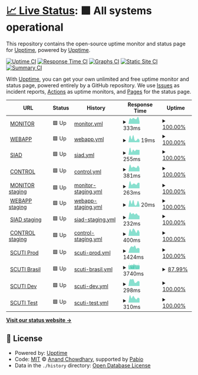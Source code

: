 # [📈 Live Status](https://demo.upptime.js.org): <!--live status--> **🟩 All systems operational**

This repository contains the open-source uptime monitor and status page for [Upptime](https://upptime.js.org), powered by [Upptime](https://github.com/upptime/upptime).

[![Uptime CI](https://github.com/ialopezc/upptime/workflows/Uptime%20CI/badge.svg)](https://github.com/ialopezc/upptime/actions?query=workflow%3A%22Uptime+CI%22)
[![Response Time CI](https://github.com/ialopezc/upptime/workflows/Response%20Time%20CI/badge.svg)](https://github.com/ialopezc/upptime/actions?query=workflow%3A%22Response+Time+CI%22)
[![Graphs CI](https://github.com/ialopezc/upptime/workflows/Graphs%20CI/badge.svg)](https://github.com/ialopezc/upptime/actions?query=workflow%3A%22Graphs+CI%22)
[![Static Site CI](https://github.com/ialopezc/upptime/workflows/Static%20Site%20CI/badge.svg)](https://github.com/ialopezc/upptime/actions?query=workflow%3A%22Static+Site+CI%22)
[![Summary CI](https://github.com/ialopezc/upptime/workflows/Summary%20CI/badge.svg)](https://github.com/ialopezc/upptime/actions?query=workflow%3A%22Summary+CI%22)

With [Upptime](https://upptime.js.org), you can get your own unlimited and free uptime monitor and status page, powered entirely by a GitHub repository. We use [Issues](https://github.com/upptime/upptime/issues) as incident reports, [Actions](https://github.com/ialopezc/upptime/actions) as uptime monitors, and [Pages](https://demo.upptime.js.org) for the status page.

<!--start: status pages-->
<!-- This summary is generated by Upptime (https://github.com/upptime/upptime) -->
<!-- Do not edit this manually, your changes will be overwritten -->
<!-- prettier-ignore -->
| URL | Status | History | Response Time | Uptime |
| --- | ------ | ------- | ------------- | ------ |
| <img alt="" src="https://icons.duckduckgo.com/ip3/demo.imovit.net.ico" height="13"> [MONITOR](https://demo.imovit.net/) | 🟩 Up | [monitor.yml](https://github.com/ialopezc/upptimeSuntech/commits/HEAD/history/monitor.yml) | <details><summary><img alt="Response time graph" src="./graphs/monitor/response-time-week.png" height="20"> 333ms</summary><br><a href="https://ialopezc.github.io/history/monitor"><img alt="Response time 484" src="https://img.shields.io/endpoint?url=https%3A%2F%2Fraw.githubusercontent.com%2Fialopezc%2FupptimeSuntech%2FHEAD%2Fapi%2Fmonitor%2Fresponse-time.json"></a><br><a href="https://ialopezc.github.io/history/monitor"><img alt="24-hour response time 387" src="https://img.shields.io/endpoint?url=https%3A%2F%2Fraw.githubusercontent.com%2Fialopezc%2FupptimeSuntech%2FHEAD%2Fapi%2Fmonitor%2Fresponse-time-day.json"></a><br><a href="https://ialopezc.github.io/history/monitor"><img alt="7-day response time 333" src="https://img.shields.io/endpoint?url=https%3A%2F%2Fraw.githubusercontent.com%2Fialopezc%2FupptimeSuntech%2FHEAD%2Fapi%2Fmonitor%2Fresponse-time-week.json"></a><br><a href="https://ialopezc.github.io/history/monitor"><img alt="30-day response time 421" src="https://img.shields.io/endpoint?url=https%3A%2F%2Fraw.githubusercontent.com%2Fialopezc%2FupptimeSuntech%2FHEAD%2Fapi%2Fmonitor%2Fresponse-time-month.json"></a><br><a href="https://ialopezc.github.io/history/monitor"><img alt="1-year response time 484" src="https://img.shields.io/endpoint?url=https%3A%2F%2Fraw.githubusercontent.com%2Fialopezc%2FupptimeSuntech%2FHEAD%2Fapi%2Fmonitor%2Fresponse-time-year.json"></a></details> | <details><summary><a href="https://ialopezc.github.io/history/monitor">100.00%</a></summary><a href="https://ialopezc.github.io/history/monitor"><img alt="All-time uptime 99.96%" src="https://img.shields.io/endpoint?url=https%3A%2F%2Fraw.githubusercontent.com%2Fialopezc%2FupptimeSuntech%2FHEAD%2Fapi%2Fmonitor%2Fuptime.json"></a><br><a href="https://ialopezc.github.io/history/monitor"><img alt="24-hour uptime 100.00%" src="https://img.shields.io/endpoint?url=https%3A%2F%2Fraw.githubusercontent.com%2Fialopezc%2FupptimeSuntech%2FHEAD%2Fapi%2Fmonitor%2Fuptime-day.json"></a><br><a href="https://ialopezc.github.io/history/monitor"><img alt="7-day uptime 100.00%" src="https://img.shields.io/endpoint?url=https%3A%2F%2Fraw.githubusercontent.com%2Fialopezc%2FupptimeSuntech%2FHEAD%2Fapi%2Fmonitor%2Fuptime-week.json"></a><br><a href="https://ialopezc.github.io/history/monitor"><img alt="30-day uptime 100.00%" src="https://img.shields.io/endpoint?url=https%3A%2F%2Fraw.githubusercontent.com%2Fialopezc%2FupptimeSuntech%2FHEAD%2Fapi%2Fmonitor%2Fuptime-month.json"></a><br><a href="https://ialopezc.github.io/history/monitor"><img alt="1-year uptime 99.96%" src="https://img.shields.io/endpoint?url=https%3A%2F%2Fraw.githubusercontent.com%2Fialopezc%2FupptimeSuntech%2FHEAD%2Fapi%2Fmonitor%2Fuptime-year.json"></a></details>
| <img alt="" src="https://icons.duckduckgo.com/ip3/demo.imovit.net.ico" height="13"> [WEBAPP](https://demo.imovit.net/webApp/) | 🟩 Up | [webapp.yml](https://github.com/ialopezc/upptimeSuntech/commits/HEAD/history/webapp.yml) | <details><summary><img alt="Response time graph" src="./graphs/webapp/response-time-week.png" height="20"> 19ms</summary><br><a href="https://ialopezc.github.io/history/webapp"><img alt="Response time 182" src="https://img.shields.io/endpoint?url=https%3A%2F%2Fraw.githubusercontent.com%2Fialopezc%2FupptimeSuntech%2FHEAD%2Fapi%2Fwebapp%2Fresponse-time.json"></a><br><a href="https://ialopezc.github.io/history/webapp"><img alt="24-hour response time 31" src="https://img.shields.io/endpoint?url=https%3A%2F%2Fraw.githubusercontent.com%2Fialopezc%2FupptimeSuntech%2FHEAD%2Fapi%2Fwebapp%2Fresponse-time-day.json"></a><br><a href="https://ialopezc.github.io/history/webapp"><img alt="7-day response time 19" src="https://img.shields.io/endpoint?url=https%3A%2F%2Fraw.githubusercontent.com%2Fialopezc%2FupptimeSuntech%2FHEAD%2Fapi%2Fwebapp%2Fresponse-time-week.json"></a><br><a href="https://ialopezc.github.io/history/webapp"><img alt="30-day response time 39" src="https://img.shields.io/endpoint?url=https%3A%2F%2Fraw.githubusercontent.com%2Fialopezc%2FupptimeSuntech%2FHEAD%2Fapi%2Fwebapp%2Fresponse-time-month.json"></a><br><a href="https://ialopezc.github.io/history/webapp"><img alt="1-year response time 182" src="https://img.shields.io/endpoint?url=https%3A%2F%2Fraw.githubusercontent.com%2Fialopezc%2FupptimeSuntech%2FHEAD%2Fapi%2Fwebapp%2Fresponse-time-year.json"></a></details> | <details><summary><a href="https://ialopezc.github.io/history/webapp">100.00%</a></summary><a href="https://ialopezc.github.io/history/webapp"><img alt="All-time uptime 99.96%" src="https://img.shields.io/endpoint?url=https%3A%2F%2Fraw.githubusercontent.com%2Fialopezc%2FupptimeSuntech%2FHEAD%2Fapi%2Fwebapp%2Fuptime.json"></a><br><a href="https://ialopezc.github.io/history/webapp"><img alt="24-hour uptime 100.00%" src="https://img.shields.io/endpoint?url=https%3A%2F%2Fraw.githubusercontent.com%2Fialopezc%2FupptimeSuntech%2FHEAD%2Fapi%2Fwebapp%2Fuptime-day.json"></a><br><a href="https://ialopezc.github.io/history/webapp"><img alt="7-day uptime 100.00%" src="https://img.shields.io/endpoint?url=https%3A%2F%2Fraw.githubusercontent.com%2Fialopezc%2FupptimeSuntech%2FHEAD%2Fapi%2Fwebapp%2Fuptime-week.json"></a><br><a href="https://ialopezc.github.io/history/webapp"><img alt="30-day uptime 100.00%" src="https://img.shields.io/endpoint?url=https%3A%2F%2Fraw.githubusercontent.com%2Fialopezc%2FupptimeSuntech%2FHEAD%2Fapi%2Fwebapp%2Fuptime-month.json"></a><br><a href="https://ialopezc.github.io/history/webapp"><img alt="1-year uptime 99.96%" src="https://img.shields.io/endpoint?url=https%3A%2F%2Fraw.githubusercontent.com%2Fialopezc%2FupptimeSuntech%2FHEAD%2Fapi%2Fwebapp%2Fuptime-year.json"></a></details>
| <img alt="" src="https://icons.duckduckgo.com/ip3/siad.imovit.net.ico" height="13"> [SIAD](https://siad.imovit.net/) | 🟩 Up | [siad.yml](https://github.com/ialopezc/upptimeSuntech/commits/HEAD/history/siad.yml) | <details><summary><img alt="Response time graph" src="./graphs/siad/response-time-week.png" height="20"> 255ms</summary><br><a href="https://ialopezc.github.io/history/siad"><img alt="Response time 381" src="https://img.shields.io/endpoint?url=https%3A%2F%2Fraw.githubusercontent.com%2Fialopezc%2FupptimeSuntech%2FHEAD%2Fapi%2Fsiad%2Fresponse-time.json"></a><br><a href="https://ialopezc.github.io/history/siad"><img alt="24-hour response time 238" src="https://img.shields.io/endpoint?url=https%3A%2F%2Fraw.githubusercontent.com%2Fialopezc%2FupptimeSuntech%2FHEAD%2Fapi%2Fsiad%2Fresponse-time-day.json"></a><br><a href="https://ialopezc.github.io/history/siad"><img alt="7-day response time 255" src="https://img.shields.io/endpoint?url=https%3A%2F%2Fraw.githubusercontent.com%2Fialopezc%2FupptimeSuntech%2FHEAD%2Fapi%2Fsiad%2Fresponse-time-week.json"></a><br><a href="https://ialopezc.github.io/history/siad"><img alt="30-day response time 352" src="https://img.shields.io/endpoint?url=https%3A%2F%2Fraw.githubusercontent.com%2Fialopezc%2FupptimeSuntech%2FHEAD%2Fapi%2Fsiad%2Fresponse-time-month.json"></a><br><a href="https://ialopezc.github.io/history/siad"><img alt="1-year response time 381" src="https://img.shields.io/endpoint?url=https%3A%2F%2Fraw.githubusercontent.com%2Fialopezc%2FupptimeSuntech%2FHEAD%2Fapi%2Fsiad%2Fresponse-time-year.json"></a></details> | <details><summary><a href="https://ialopezc.github.io/history/siad">100.00%</a></summary><a href="https://ialopezc.github.io/history/siad"><img alt="All-time uptime 99.96%" src="https://img.shields.io/endpoint?url=https%3A%2F%2Fraw.githubusercontent.com%2Fialopezc%2FupptimeSuntech%2FHEAD%2Fapi%2Fsiad%2Fuptime.json"></a><br><a href="https://ialopezc.github.io/history/siad"><img alt="24-hour uptime 100.00%" src="https://img.shields.io/endpoint?url=https%3A%2F%2Fraw.githubusercontent.com%2Fialopezc%2FupptimeSuntech%2FHEAD%2Fapi%2Fsiad%2Fuptime-day.json"></a><br><a href="https://ialopezc.github.io/history/siad"><img alt="7-day uptime 100.00%" src="https://img.shields.io/endpoint?url=https%3A%2F%2Fraw.githubusercontent.com%2Fialopezc%2FupptimeSuntech%2FHEAD%2Fapi%2Fsiad%2Fuptime-week.json"></a><br><a href="https://ialopezc.github.io/history/siad"><img alt="30-day uptime 100.00%" src="https://img.shields.io/endpoint?url=https%3A%2F%2Fraw.githubusercontent.com%2Fialopezc%2FupptimeSuntech%2FHEAD%2Fapi%2Fsiad%2Fuptime-month.json"></a><br><a href="https://ialopezc.github.io/history/siad"><img alt="1-year uptime 99.96%" src="https://img.shields.io/endpoint?url=https%3A%2F%2Fraw.githubusercontent.com%2Fialopezc%2FupptimeSuntech%2FHEAD%2Fapi%2Fsiad%2Fuptime-year.json"></a></details>
| <img alt="" src="https://icons.duckduckgo.com/ip3/democontrol.imovit.net.ico" height="13"> [CONTROL](https://democontrol.imovit.net/) | 🟩 Up | [control.yml](https://github.com/ialopezc/upptimeSuntech/commits/HEAD/history/control.yml) | <details><summary><img alt="Response time graph" src="./graphs/control/response-time-week.png" height="20"> 381ms</summary><br><a href="https://ialopezc.github.io/history/control"><img alt="Response time 530" src="https://img.shields.io/endpoint?url=https%3A%2F%2Fraw.githubusercontent.com%2Fialopezc%2FupptimeSuntech%2FHEAD%2Fapi%2Fcontrol%2Fresponse-time.json"></a><br><a href="https://ialopezc.github.io/history/control"><img alt="24-hour response time 376" src="https://img.shields.io/endpoint?url=https%3A%2F%2Fraw.githubusercontent.com%2Fialopezc%2FupptimeSuntech%2FHEAD%2Fapi%2Fcontrol%2Fresponse-time-day.json"></a><br><a href="https://ialopezc.github.io/history/control"><img alt="7-day response time 381" src="https://img.shields.io/endpoint?url=https%3A%2F%2Fraw.githubusercontent.com%2Fialopezc%2FupptimeSuntech%2FHEAD%2Fapi%2Fcontrol%2Fresponse-time-week.json"></a><br><a href="https://ialopezc.github.io/history/control"><img alt="30-day response time 594" src="https://img.shields.io/endpoint?url=https%3A%2F%2Fraw.githubusercontent.com%2Fialopezc%2FupptimeSuntech%2FHEAD%2Fapi%2Fcontrol%2Fresponse-time-month.json"></a><br><a href="https://ialopezc.github.io/history/control"><img alt="1-year response time 530" src="https://img.shields.io/endpoint?url=https%3A%2F%2Fraw.githubusercontent.com%2Fialopezc%2FupptimeSuntech%2FHEAD%2Fapi%2Fcontrol%2Fresponse-time-year.json"></a></details> | <details><summary><a href="https://ialopezc.github.io/history/control">100.00%</a></summary><a href="https://ialopezc.github.io/history/control"><img alt="All-time uptime 99.99%" src="https://img.shields.io/endpoint?url=https%3A%2F%2Fraw.githubusercontent.com%2Fialopezc%2FupptimeSuntech%2FHEAD%2Fapi%2Fcontrol%2Fuptime.json"></a><br><a href="https://ialopezc.github.io/history/control"><img alt="24-hour uptime 100.00%" src="https://img.shields.io/endpoint?url=https%3A%2F%2Fraw.githubusercontent.com%2Fialopezc%2FupptimeSuntech%2FHEAD%2Fapi%2Fcontrol%2Fuptime-day.json"></a><br><a href="https://ialopezc.github.io/history/control"><img alt="7-day uptime 100.00%" src="https://img.shields.io/endpoint?url=https%3A%2F%2Fraw.githubusercontent.com%2Fialopezc%2FupptimeSuntech%2FHEAD%2Fapi%2Fcontrol%2Fuptime-week.json"></a><br><a href="https://ialopezc.github.io/history/control"><img alt="30-day uptime 100.00%" src="https://img.shields.io/endpoint?url=https%3A%2F%2Fraw.githubusercontent.com%2Fialopezc%2FupptimeSuntech%2FHEAD%2Fapi%2Fcontrol%2Fuptime-month.json"></a><br><a href="https://ialopezc.github.io/history/control"><img alt="1-year uptime 99.99%" src="https://img.shields.io/endpoint?url=https%3A%2F%2Fraw.githubusercontent.com%2Fialopezc%2FupptimeSuntech%2FHEAD%2Fapi%2Fcontrol%2Fuptime-year.json"></a></details>
| <img alt="" src="https://icons.duckduckgo.com/ip3/awsdev.imovit.net.ico" height="13"> [MONITOR staging](https://awsdev.imovit.net/) | 🟩 Up | [monitor-staging.yml](https://github.com/ialopezc/upptimeSuntech/commits/HEAD/history/monitor-staging.yml) | <details><summary><img alt="Response time graph" src="./graphs/monitor-staging/response-time-week.png" height="20"> 263ms</summary><br><a href="https://ialopezc.github.io/history/monitor-staging"><img alt="Response time 351" src="https://img.shields.io/endpoint?url=https%3A%2F%2Fraw.githubusercontent.com%2Fialopezc%2FupptimeSuntech%2FHEAD%2Fapi%2Fmonitor-staging%2Fresponse-time.json"></a><br><a href="https://ialopezc.github.io/history/monitor-staging"><img alt="24-hour response time 228" src="https://img.shields.io/endpoint?url=https%3A%2F%2Fraw.githubusercontent.com%2Fialopezc%2FupptimeSuntech%2FHEAD%2Fapi%2Fmonitor-staging%2Fresponse-time-day.json"></a><br><a href="https://ialopezc.github.io/history/monitor-staging"><img alt="7-day response time 263" src="https://img.shields.io/endpoint?url=https%3A%2F%2Fraw.githubusercontent.com%2Fialopezc%2FupptimeSuntech%2FHEAD%2Fapi%2Fmonitor-staging%2Fresponse-time-week.json"></a><br><a href="https://ialopezc.github.io/history/monitor-staging"><img alt="30-day response time 392" src="https://img.shields.io/endpoint?url=https%3A%2F%2Fraw.githubusercontent.com%2Fialopezc%2FupptimeSuntech%2FHEAD%2Fapi%2Fmonitor-staging%2Fresponse-time-month.json"></a><br><a href="https://ialopezc.github.io/history/monitor-staging"><img alt="1-year response time 351" src="https://img.shields.io/endpoint?url=https%3A%2F%2Fraw.githubusercontent.com%2Fialopezc%2FupptimeSuntech%2FHEAD%2Fapi%2Fmonitor-staging%2Fresponse-time-year.json"></a></details> | <details><summary><a href="https://ialopezc.github.io/history/monitor-staging">100.00%</a></summary><a href="https://ialopezc.github.io/history/monitor-staging"><img alt="All-time uptime 99.99%" src="https://img.shields.io/endpoint?url=https%3A%2F%2Fraw.githubusercontent.com%2Fialopezc%2FupptimeSuntech%2FHEAD%2Fapi%2Fmonitor-staging%2Fuptime.json"></a><br><a href="https://ialopezc.github.io/history/monitor-staging"><img alt="24-hour uptime 100.00%" src="https://img.shields.io/endpoint?url=https%3A%2F%2Fraw.githubusercontent.com%2Fialopezc%2FupptimeSuntech%2FHEAD%2Fapi%2Fmonitor-staging%2Fuptime-day.json"></a><br><a href="https://ialopezc.github.io/history/monitor-staging"><img alt="7-day uptime 100.00%" src="https://img.shields.io/endpoint?url=https%3A%2F%2Fraw.githubusercontent.com%2Fialopezc%2FupptimeSuntech%2FHEAD%2Fapi%2Fmonitor-staging%2Fuptime-week.json"></a><br><a href="https://ialopezc.github.io/history/monitor-staging"><img alt="30-day uptime 100.00%" src="https://img.shields.io/endpoint?url=https%3A%2F%2Fraw.githubusercontent.com%2Fialopezc%2FupptimeSuntech%2FHEAD%2Fapi%2Fmonitor-staging%2Fuptime-month.json"></a><br><a href="https://ialopezc.github.io/history/monitor-staging"><img alt="1-year uptime 99.99%" src="https://img.shields.io/endpoint?url=https%3A%2F%2Fraw.githubusercontent.com%2Fialopezc%2FupptimeSuntech%2FHEAD%2Fapi%2Fmonitor-staging%2Fuptime-year.json"></a></details>
| <img alt="" src="https://icons.duckduckgo.com/ip3/awsdev.imovit.net.ico" height="13"> [WEBAPP staging](https://awsdev.imovit.net/webApp/) | 🟩 Up | [webapp-staging.yml](https://github.com/ialopezc/upptimeSuntech/commits/HEAD/history/webapp-staging.yml) | <details><summary><img alt="Response time graph" src="./graphs/webapp-staging/response-time-week.png" height="20"> 20ms</summary><br><a href="https://ialopezc.github.io/history/webapp-staging"><img alt="Response time 39" src="https://img.shields.io/endpoint?url=https%3A%2F%2Fraw.githubusercontent.com%2Fialopezc%2FupptimeSuntech%2FHEAD%2Fapi%2Fwebapp-staging%2Fresponse-time.json"></a><br><a href="https://ialopezc.github.io/history/webapp-staging"><img alt="24-hour response time 33" src="https://img.shields.io/endpoint?url=https%3A%2F%2Fraw.githubusercontent.com%2Fialopezc%2FupptimeSuntech%2FHEAD%2Fapi%2Fwebapp-staging%2Fresponse-time-day.json"></a><br><a href="https://ialopezc.github.io/history/webapp-staging"><img alt="7-day response time 20" src="https://img.shields.io/endpoint?url=https%3A%2F%2Fraw.githubusercontent.com%2Fialopezc%2FupptimeSuntech%2FHEAD%2Fapi%2Fwebapp-staging%2Fresponse-time-week.json"></a><br><a href="https://ialopezc.github.io/history/webapp-staging"><img alt="30-day response time 37" src="https://img.shields.io/endpoint?url=https%3A%2F%2Fraw.githubusercontent.com%2Fialopezc%2FupptimeSuntech%2FHEAD%2Fapi%2Fwebapp-staging%2Fresponse-time-month.json"></a><br><a href="https://ialopezc.github.io/history/webapp-staging"><img alt="1-year response time 39" src="https://img.shields.io/endpoint?url=https%3A%2F%2Fraw.githubusercontent.com%2Fialopezc%2FupptimeSuntech%2FHEAD%2Fapi%2Fwebapp-staging%2Fresponse-time-year.json"></a></details> | <details><summary><a href="https://ialopezc.github.io/history/webapp-staging">100.00%</a></summary><a href="https://ialopezc.github.io/history/webapp-staging"><img alt="All-time uptime 100.00%" src="https://img.shields.io/endpoint?url=https%3A%2F%2Fraw.githubusercontent.com%2Fialopezc%2FupptimeSuntech%2FHEAD%2Fapi%2Fwebapp-staging%2Fuptime.json"></a><br><a href="https://ialopezc.github.io/history/webapp-staging"><img alt="24-hour uptime 100.00%" src="https://img.shields.io/endpoint?url=https%3A%2F%2Fraw.githubusercontent.com%2Fialopezc%2FupptimeSuntech%2FHEAD%2Fapi%2Fwebapp-staging%2Fuptime-day.json"></a><br><a href="https://ialopezc.github.io/history/webapp-staging"><img alt="7-day uptime 100.00%" src="https://img.shields.io/endpoint?url=https%3A%2F%2Fraw.githubusercontent.com%2Fialopezc%2FupptimeSuntech%2FHEAD%2Fapi%2Fwebapp-staging%2Fuptime-week.json"></a><br><a href="https://ialopezc.github.io/history/webapp-staging"><img alt="30-day uptime 100.00%" src="https://img.shields.io/endpoint?url=https%3A%2F%2Fraw.githubusercontent.com%2Fialopezc%2FupptimeSuntech%2FHEAD%2Fapi%2Fwebapp-staging%2Fuptime-month.json"></a><br><a href="https://ialopezc.github.io/history/webapp-staging"><img alt="1-year uptime 100.00%" src="https://img.shields.io/endpoint?url=https%3A%2F%2Fraw.githubusercontent.com%2Fialopezc%2FupptimeSuntech%2FHEAD%2Fapi%2Fwebapp-staging%2Fuptime-year.json"></a></details>
| <img alt="" src="https://icons.duckduckgo.com/ip3/siaddev.imovit.net.ico" height="13"> [SIAD staging](https://siaddev.imovit.net/) | 🟩 Up | [siad-staging.yml](https://github.com/ialopezc/upptimeSuntech/commits/HEAD/history/siad-staging.yml) | <details><summary><img alt="Response time graph" src="./graphs/siad-staging/response-time-week.png" height="20"> 232ms</summary><br><a href="https://ialopezc.github.io/history/siad-staging"><img alt="Response time 308" src="https://img.shields.io/endpoint?url=https%3A%2F%2Fraw.githubusercontent.com%2Fialopezc%2FupptimeSuntech%2FHEAD%2Fapi%2Fsiad-staging%2Fresponse-time.json"></a><br><a href="https://ialopezc.github.io/history/siad-staging"><img alt="24-hour response time 259" src="https://img.shields.io/endpoint?url=https%3A%2F%2Fraw.githubusercontent.com%2Fialopezc%2FupptimeSuntech%2FHEAD%2Fapi%2Fsiad-staging%2Fresponse-time-day.json"></a><br><a href="https://ialopezc.github.io/history/siad-staging"><img alt="7-day response time 232" src="https://img.shields.io/endpoint?url=https%3A%2F%2Fraw.githubusercontent.com%2Fialopezc%2FupptimeSuntech%2FHEAD%2Fapi%2Fsiad-staging%2Fresponse-time-week.json"></a><br><a href="https://ialopezc.github.io/history/siad-staging"><img alt="30-day response time 317" src="https://img.shields.io/endpoint?url=https%3A%2F%2Fraw.githubusercontent.com%2Fialopezc%2FupptimeSuntech%2FHEAD%2Fapi%2Fsiad-staging%2Fresponse-time-month.json"></a><br><a href="https://ialopezc.github.io/history/siad-staging"><img alt="1-year response time 308" src="https://img.shields.io/endpoint?url=https%3A%2F%2Fraw.githubusercontent.com%2Fialopezc%2FupptimeSuntech%2FHEAD%2Fapi%2Fsiad-staging%2Fresponse-time-year.json"></a></details> | <details><summary><a href="https://ialopezc.github.io/history/siad-staging">100.00%</a></summary><a href="https://ialopezc.github.io/history/siad-staging"><img alt="All-time uptime 99.99%" src="https://img.shields.io/endpoint?url=https%3A%2F%2Fraw.githubusercontent.com%2Fialopezc%2FupptimeSuntech%2FHEAD%2Fapi%2Fsiad-staging%2Fuptime.json"></a><br><a href="https://ialopezc.github.io/history/siad-staging"><img alt="24-hour uptime 100.00%" src="https://img.shields.io/endpoint?url=https%3A%2F%2Fraw.githubusercontent.com%2Fialopezc%2FupptimeSuntech%2FHEAD%2Fapi%2Fsiad-staging%2Fuptime-day.json"></a><br><a href="https://ialopezc.github.io/history/siad-staging"><img alt="7-day uptime 100.00%" src="https://img.shields.io/endpoint?url=https%3A%2F%2Fraw.githubusercontent.com%2Fialopezc%2FupptimeSuntech%2FHEAD%2Fapi%2Fsiad-staging%2Fuptime-week.json"></a><br><a href="https://ialopezc.github.io/history/siad-staging"><img alt="30-day uptime 100.00%" src="https://img.shields.io/endpoint?url=https%3A%2F%2Fraw.githubusercontent.com%2Fialopezc%2FupptimeSuntech%2FHEAD%2Fapi%2Fsiad-staging%2Fuptime-month.json"></a><br><a href="https://ialopezc.github.io/history/siad-staging"><img alt="1-year uptime 99.99%" src="https://img.shields.io/endpoint?url=https%3A%2F%2Fraw.githubusercontent.com%2Fialopezc%2FupptimeSuntech%2FHEAD%2Fapi%2Fsiad-staging%2Fuptime-year.json"></a></details>
| <img alt="" src="https://icons.duckduckgo.com/ip3/awsdevcontrol.imovit.net.ico" height="13"> [CONTROL staging](https://awsdevcontrol.imovit.net/) | 🟩 Up | [control-staging.yml](https://github.com/ialopezc/upptimeSuntech/commits/HEAD/history/control-staging.yml) | <details><summary><img alt="Response time graph" src="./graphs/control-staging/response-time-week.png" height="20"> 400ms</summary><br><a href="https://ialopezc.github.io/history/control-staging"><img alt="Response time 551" src="https://img.shields.io/endpoint?url=https%3A%2F%2Fraw.githubusercontent.com%2Fialopezc%2FupptimeSuntech%2FHEAD%2Fapi%2Fcontrol-staging%2Fresponse-time.json"></a><br><a href="https://ialopezc.github.io/history/control-staging"><img alt="24-hour response time 468" src="https://img.shields.io/endpoint?url=https%3A%2F%2Fraw.githubusercontent.com%2Fialopezc%2FupptimeSuntech%2FHEAD%2Fapi%2Fcontrol-staging%2Fresponse-time-day.json"></a><br><a href="https://ialopezc.github.io/history/control-staging"><img alt="7-day response time 400" src="https://img.shields.io/endpoint?url=https%3A%2F%2Fraw.githubusercontent.com%2Fialopezc%2FupptimeSuntech%2FHEAD%2Fapi%2Fcontrol-staging%2Fresponse-time-week.json"></a><br><a href="https://ialopezc.github.io/history/control-staging"><img alt="30-day response time 752" src="https://img.shields.io/endpoint?url=https%3A%2F%2Fraw.githubusercontent.com%2Fialopezc%2FupptimeSuntech%2FHEAD%2Fapi%2Fcontrol-staging%2Fresponse-time-month.json"></a><br><a href="https://ialopezc.github.io/history/control-staging"><img alt="1-year response time 551" src="https://img.shields.io/endpoint?url=https%3A%2F%2Fraw.githubusercontent.com%2Fialopezc%2FupptimeSuntech%2FHEAD%2Fapi%2Fcontrol-staging%2Fresponse-time-year.json"></a></details> | <details><summary><a href="https://ialopezc.github.io/history/control-staging">100.00%</a></summary><a href="https://ialopezc.github.io/history/control-staging"><img alt="All-time uptime 99.99%" src="https://img.shields.io/endpoint?url=https%3A%2F%2Fraw.githubusercontent.com%2Fialopezc%2FupptimeSuntech%2FHEAD%2Fapi%2Fcontrol-staging%2Fuptime.json"></a><br><a href="https://ialopezc.github.io/history/control-staging"><img alt="24-hour uptime 100.00%" src="https://img.shields.io/endpoint?url=https%3A%2F%2Fraw.githubusercontent.com%2Fialopezc%2FupptimeSuntech%2FHEAD%2Fapi%2Fcontrol-staging%2Fuptime-day.json"></a><br><a href="https://ialopezc.github.io/history/control-staging"><img alt="7-day uptime 100.00%" src="https://img.shields.io/endpoint?url=https%3A%2F%2Fraw.githubusercontent.com%2Fialopezc%2FupptimeSuntech%2FHEAD%2Fapi%2Fcontrol-staging%2Fuptime-week.json"></a><br><a href="https://ialopezc.github.io/history/control-staging"><img alt="30-day uptime 100.00%" src="https://img.shields.io/endpoint?url=https%3A%2F%2Fraw.githubusercontent.com%2Fialopezc%2FupptimeSuntech%2FHEAD%2Fapi%2Fcontrol-staging%2Fuptime-month.json"></a><br><a href="https://ialopezc.github.io/history/control-staging"><img alt="1-year uptime 99.99%" src="https://img.shields.io/endpoint?url=https%3A%2F%2Fraw.githubusercontent.com%2Fialopezc%2FupptimeSuntech%2FHEAD%2Fapi%2Fcontrol-staging%2Fuptime-year.json"></a></details>
| <img alt="" src="https://icons.duckduckgo.com/ip3/www.suntechscuti.com.ico" height="13"> [SCUTI Prod](https://www.suntechscuti.com/scuti/) | 🟩 Up | [scuti-prod.yml](https://github.com/ialopezc/upptimeSuntech/commits/HEAD/history/scuti-prod.yml) | <details><summary><img alt="Response time graph" src="./graphs/scuti-prod/response-time-week.png" height="20"> 1424ms</summary><br><a href="https://ialopezc.github.io/history/scuti-prod"><img alt="Response time 1351" src="https://img.shields.io/endpoint?url=https%3A%2F%2Fraw.githubusercontent.com%2Fialopezc%2FupptimeSuntech%2FHEAD%2Fapi%2Fscuti-prod%2Fresponse-time.json"></a><br><a href="https://ialopezc.github.io/history/scuti-prod"><img alt="24-hour response time 1246" src="https://img.shields.io/endpoint?url=https%3A%2F%2Fraw.githubusercontent.com%2Fialopezc%2FupptimeSuntech%2FHEAD%2Fapi%2Fscuti-prod%2Fresponse-time-day.json"></a><br><a href="https://ialopezc.github.io/history/scuti-prod"><img alt="7-day response time 1424" src="https://img.shields.io/endpoint?url=https%3A%2F%2Fraw.githubusercontent.com%2Fialopezc%2FupptimeSuntech%2FHEAD%2Fapi%2Fscuti-prod%2Fresponse-time-week.json"></a><br><a href="https://ialopezc.github.io/history/scuti-prod"><img alt="30-day response time 1457" src="https://img.shields.io/endpoint?url=https%3A%2F%2Fraw.githubusercontent.com%2Fialopezc%2FupptimeSuntech%2FHEAD%2Fapi%2Fscuti-prod%2Fresponse-time-month.json"></a><br><a href="https://ialopezc.github.io/history/scuti-prod"><img alt="1-year response time 1351" src="https://img.shields.io/endpoint?url=https%3A%2F%2Fraw.githubusercontent.com%2Fialopezc%2FupptimeSuntech%2FHEAD%2Fapi%2Fscuti-prod%2Fresponse-time-year.json"></a></details> | <details><summary><a href="https://ialopezc.github.io/history/scuti-prod">100.00%</a></summary><a href="https://ialopezc.github.io/history/scuti-prod"><img alt="All-time uptime 99.99%" src="https://img.shields.io/endpoint?url=https%3A%2F%2Fraw.githubusercontent.com%2Fialopezc%2FupptimeSuntech%2FHEAD%2Fapi%2Fscuti-prod%2Fuptime.json"></a><br><a href="https://ialopezc.github.io/history/scuti-prod"><img alt="24-hour uptime 100.00%" src="https://img.shields.io/endpoint?url=https%3A%2F%2Fraw.githubusercontent.com%2Fialopezc%2FupptimeSuntech%2FHEAD%2Fapi%2Fscuti-prod%2Fuptime-day.json"></a><br><a href="https://ialopezc.github.io/history/scuti-prod"><img alt="7-day uptime 100.00%" src="https://img.shields.io/endpoint?url=https%3A%2F%2Fraw.githubusercontent.com%2Fialopezc%2FupptimeSuntech%2FHEAD%2Fapi%2Fscuti-prod%2Fuptime-week.json"></a><br><a href="https://ialopezc.github.io/history/scuti-prod"><img alt="30-day uptime 100.00%" src="https://img.shields.io/endpoint?url=https%3A%2F%2Fraw.githubusercontent.com%2Fialopezc%2FupptimeSuntech%2FHEAD%2Fapi%2Fscuti-prod%2Fuptime-month.json"></a><br><a href="https://ialopezc.github.io/history/scuti-prod"><img alt="1-year uptime 99.99%" src="https://img.shields.io/endpoint?url=https%3A%2F%2Fraw.githubusercontent.com%2Fialopezc%2FupptimeSuntech%2FHEAD%2Fapi%2Fscuti-prod%2Fuptime-year.json"></a></details>
| <img alt="" src="https://icons.duckduckgo.com/ip3/scuti.suntechdobrasil.com.br.ico" height="13"> [SCUTI Brasil](https://scuti.suntechdobrasil.com.br/) | 🟩 Up | [scuti-brasil.yml](https://github.com/ialopezc/upptimeSuntech/commits/HEAD/history/scuti-brasil.yml) | <details><summary><img alt="Response time graph" src="./graphs/scuti-brasil/response-time-week.png" height="20"> 3740ms</summary><br><a href="https://ialopezc.github.io/history/scuti-brasil"><img alt="Response time 3662" src="https://img.shields.io/endpoint?url=https%3A%2F%2Fraw.githubusercontent.com%2Fialopezc%2FupptimeSuntech%2FHEAD%2Fapi%2Fscuti-brasil%2Fresponse-time.json"></a><br><a href="https://ialopezc.github.io/history/scuti-brasil"><img alt="24-hour response time 2988" src="https://img.shields.io/endpoint?url=https%3A%2F%2Fraw.githubusercontent.com%2Fialopezc%2FupptimeSuntech%2FHEAD%2Fapi%2Fscuti-brasil%2Fresponse-time-day.json"></a><br><a href="https://ialopezc.github.io/history/scuti-brasil"><img alt="7-day response time 3740" src="https://img.shields.io/endpoint?url=https%3A%2F%2Fraw.githubusercontent.com%2Fialopezc%2FupptimeSuntech%2FHEAD%2Fapi%2Fscuti-brasil%2Fresponse-time-week.json"></a><br><a href="https://ialopezc.github.io/history/scuti-brasil"><img alt="30-day response time 3740" src="https://img.shields.io/endpoint?url=https%3A%2F%2Fraw.githubusercontent.com%2Fialopezc%2FupptimeSuntech%2FHEAD%2Fapi%2Fscuti-brasil%2Fresponse-time-month.json"></a><br><a href="https://ialopezc.github.io/history/scuti-brasil"><img alt="1-year response time 3662" src="https://img.shields.io/endpoint?url=https%3A%2F%2Fraw.githubusercontent.com%2Fialopezc%2FupptimeSuntech%2FHEAD%2Fapi%2Fscuti-brasil%2Fresponse-time-year.json"></a></details> | <details><summary><a href="https://ialopezc.github.io/history/scuti-brasil">87.99%</a></summary><a href="https://ialopezc.github.io/history/scuti-brasil"><img alt="All-time uptime 99.72%" src="https://img.shields.io/endpoint?url=https%3A%2F%2Fraw.githubusercontent.com%2Fialopezc%2FupptimeSuntech%2FHEAD%2Fapi%2Fscuti-brasil%2Fuptime.json"></a><br><a href="https://ialopezc.github.io/history/scuti-brasil"><img alt="24-hour uptime 82.10%" src="https://img.shields.io/endpoint?url=https%3A%2F%2Fraw.githubusercontent.com%2Fialopezc%2FupptimeSuntech%2FHEAD%2Fapi%2Fscuti-brasil%2Fuptime-day.json"></a><br><a href="https://ialopezc.github.io/history/scuti-brasil"><img alt="7-day uptime 87.99%" src="https://img.shields.io/endpoint?url=https%3A%2F%2Fraw.githubusercontent.com%2Fialopezc%2FupptimeSuntech%2FHEAD%2Fapi%2Fscuti-brasil%2Fuptime-week.json"></a><br><a href="https://ialopezc.github.io/history/scuti-brasil"><img alt="30-day uptime 97.24%" src="https://img.shields.io/endpoint?url=https%3A%2F%2Fraw.githubusercontent.com%2Fialopezc%2FupptimeSuntech%2FHEAD%2Fapi%2Fscuti-brasil%2Fuptime-month.json"></a><br><a href="https://ialopezc.github.io/history/scuti-brasil"><img alt="1-year uptime 99.72%" src="https://img.shields.io/endpoint?url=https%3A%2F%2Fraw.githubusercontent.com%2Fialopezc%2FupptimeSuntech%2FHEAD%2Fapi%2Fscuti-brasil%2Fuptime-year.json"></a></details>
| <img alt="" src="https://icons.duckduckgo.com/ip3/scutidevelop.suntechlatam.com.ico" height="13"> [SCUTI Dev](http://scutidevelop.suntechlatam.com/) | 🟩 Up | [scuti-dev.yml](https://github.com/ialopezc/upptimeSuntech/commits/HEAD/history/scuti-dev.yml) | <details><summary><img alt="Response time graph" src="./graphs/scuti-dev/response-time-week.png" height="20"> 298ms</summary><br><a href="https://ialopezc.github.io/history/scuti-dev"><img alt="Response time 401" src="https://img.shields.io/endpoint?url=https%3A%2F%2Fraw.githubusercontent.com%2Fialopezc%2FupptimeSuntech%2FHEAD%2Fapi%2Fscuti-dev%2Fresponse-time.json"></a><br><a href="https://ialopezc.github.io/history/scuti-dev"><img alt="24-hour response time 341" src="https://img.shields.io/endpoint?url=https%3A%2F%2Fraw.githubusercontent.com%2Fialopezc%2FupptimeSuntech%2FHEAD%2Fapi%2Fscuti-dev%2Fresponse-time-day.json"></a><br><a href="https://ialopezc.github.io/history/scuti-dev"><img alt="7-day response time 298" src="https://img.shields.io/endpoint?url=https%3A%2F%2Fraw.githubusercontent.com%2Fialopezc%2FupptimeSuntech%2FHEAD%2Fapi%2Fscuti-dev%2Fresponse-time-week.json"></a><br><a href="https://ialopezc.github.io/history/scuti-dev"><img alt="30-day response time 405" src="https://img.shields.io/endpoint?url=https%3A%2F%2Fraw.githubusercontent.com%2Fialopezc%2FupptimeSuntech%2FHEAD%2Fapi%2Fscuti-dev%2Fresponse-time-month.json"></a><br><a href="https://ialopezc.github.io/history/scuti-dev"><img alt="1-year response time 401" src="https://img.shields.io/endpoint?url=https%3A%2F%2Fraw.githubusercontent.com%2Fialopezc%2FupptimeSuntech%2FHEAD%2Fapi%2Fscuti-dev%2Fresponse-time-year.json"></a></details> | <details><summary><a href="https://ialopezc.github.io/history/scuti-dev">100.00%</a></summary><a href="https://ialopezc.github.io/history/scuti-dev"><img alt="All-time uptime 81.26%" src="https://img.shields.io/endpoint?url=https%3A%2F%2Fraw.githubusercontent.com%2Fialopezc%2FupptimeSuntech%2FHEAD%2Fapi%2Fscuti-dev%2Fuptime.json"></a><br><a href="https://ialopezc.github.io/history/scuti-dev"><img alt="24-hour uptime 100.00%" src="https://img.shields.io/endpoint?url=https%3A%2F%2Fraw.githubusercontent.com%2Fialopezc%2FupptimeSuntech%2FHEAD%2Fapi%2Fscuti-dev%2Fuptime-day.json"></a><br><a href="https://ialopezc.github.io/history/scuti-dev"><img alt="7-day uptime 100.00%" src="https://img.shields.io/endpoint?url=https%3A%2F%2Fraw.githubusercontent.com%2Fialopezc%2FupptimeSuntech%2FHEAD%2Fapi%2Fscuti-dev%2Fuptime-week.json"></a><br><a href="https://ialopezc.github.io/history/scuti-dev"><img alt="30-day uptime 100.00%" src="https://img.shields.io/endpoint?url=https%3A%2F%2Fraw.githubusercontent.com%2Fialopezc%2FupptimeSuntech%2FHEAD%2Fapi%2Fscuti-dev%2Fuptime-month.json"></a><br><a href="https://ialopezc.github.io/history/scuti-dev"><img alt="1-year uptime 81.26%" src="https://img.shields.io/endpoint?url=https%3A%2F%2Fraw.githubusercontent.com%2Fialopezc%2FupptimeSuntech%2FHEAD%2Fapi%2Fscuti-dev%2Fuptime-year.json"></a></details>
| <img alt="" src="https://icons.duckduckgo.com/ip3/scutitest.suntechlatam.com.ico" height="13"> [SCUTI Test](https://scutitest.suntechlatam.com/) | 🟩 Up | [scuti-test.yml](https://github.com/ialopezc/upptimeSuntech/commits/HEAD/history/scuti-test.yml) | <details><summary><img alt="Response time graph" src="./graphs/scuti-test/response-time-week.png" height="20"> 310ms</summary><br><a href="https://ialopezc.github.io/history/scuti-test"><img alt="Response time 372" src="https://img.shields.io/endpoint?url=https%3A%2F%2Fraw.githubusercontent.com%2Fialopezc%2FupptimeSuntech%2FHEAD%2Fapi%2Fscuti-test%2Fresponse-time.json"></a><br><a href="https://ialopezc.github.io/history/scuti-test"><img alt="24-hour response time 360" src="https://img.shields.io/endpoint?url=https%3A%2F%2Fraw.githubusercontent.com%2Fialopezc%2FupptimeSuntech%2FHEAD%2Fapi%2Fscuti-test%2Fresponse-time-day.json"></a><br><a href="https://ialopezc.github.io/history/scuti-test"><img alt="7-day response time 310" src="https://img.shields.io/endpoint?url=https%3A%2F%2Fraw.githubusercontent.com%2Fialopezc%2FupptimeSuntech%2FHEAD%2Fapi%2Fscuti-test%2Fresponse-time-week.json"></a><br><a href="https://ialopezc.github.io/history/scuti-test"><img alt="30-day response time 426" src="https://img.shields.io/endpoint?url=https%3A%2F%2Fraw.githubusercontent.com%2Fialopezc%2FupptimeSuntech%2FHEAD%2Fapi%2Fscuti-test%2Fresponse-time-month.json"></a><br><a href="https://ialopezc.github.io/history/scuti-test"><img alt="1-year response time 372" src="https://img.shields.io/endpoint?url=https%3A%2F%2Fraw.githubusercontent.com%2Fialopezc%2FupptimeSuntech%2FHEAD%2Fapi%2Fscuti-test%2Fresponse-time-year.json"></a></details> | <details><summary><a href="https://ialopezc.github.io/history/scuti-test">100.00%</a></summary><a href="https://ialopezc.github.io/history/scuti-test"><img alt="All-time uptime 100.00%" src="https://img.shields.io/endpoint?url=https%3A%2F%2Fraw.githubusercontent.com%2Fialopezc%2FupptimeSuntech%2FHEAD%2Fapi%2Fscuti-test%2Fuptime.json"></a><br><a href="https://ialopezc.github.io/history/scuti-test"><img alt="24-hour uptime 100.00%" src="https://img.shields.io/endpoint?url=https%3A%2F%2Fraw.githubusercontent.com%2Fialopezc%2FupptimeSuntech%2FHEAD%2Fapi%2Fscuti-test%2Fuptime-day.json"></a><br><a href="https://ialopezc.github.io/history/scuti-test"><img alt="7-day uptime 100.00%" src="https://img.shields.io/endpoint?url=https%3A%2F%2Fraw.githubusercontent.com%2Fialopezc%2FupptimeSuntech%2FHEAD%2Fapi%2Fscuti-test%2Fuptime-week.json"></a><br><a href="https://ialopezc.github.io/history/scuti-test"><img alt="30-day uptime 99.98%" src="https://img.shields.io/endpoint?url=https%3A%2F%2Fraw.githubusercontent.com%2Fialopezc%2FupptimeSuntech%2FHEAD%2Fapi%2Fscuti-test%2Fuptime-month.json"></a><br><a href="https://ialopezc.github.io/history/scuti-test"><img alt="1-year uptime 100.00%" src="https://img.shields.io/endpoint?url=https%3A%2F%2Fraw.githubusercontent.com%2Fialopezc%2FupptimeSuntech%2FHEAD%2Fapi%2Fscuti-test%2Fuptime-year.json"></a></details>

<!--end: status pages-->

[**Visit our status website →**](https://demo.upptime.js.org)

## 📄 License

- Powered by: [Upptime](https://github.com/upptime/upptime)
- Code: [MIT](./LICENSE) © [Anand Chowdhary](https://anandchowdhary.com), supported by [Pabio](https://pabio.com)
- Data in the `./history` directory: [Open Database License](https://opendatacommons.org/licenses/odbl/1-0/)
